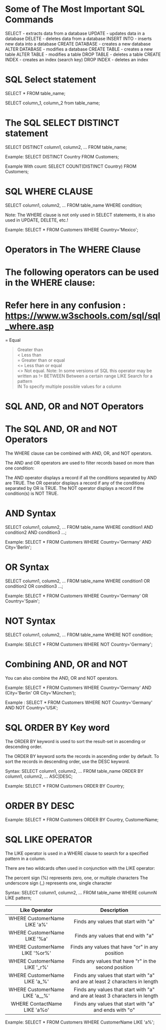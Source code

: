 # Some of The Most Important SQL Commands
SELECT - extracts data from a database
UPDATE - updates data in a database
DELETE - deletes data from a database
INSERT INTO - inserts new data into a database
CREATE DATABASE - creates a new database
ALTER DATABASE - modifies a database
CREATE TABLE - creates a new table
ALTER TABLE - modifies a table
DROP TABLE - deletes a table
CREATE INDEX - creates an index (search key)
DROP INDEX - deletes an index

# SQL Select statement

SELECT * FROM table_name;

SELECT column_1, column_2 from table_name;

# The SQL SELECT DISTINCT statement

SELECT DISTINCT column1, column2, ...
FROM table_name;

Example: SELECT DISTINCT Country FROM Customers;

Example With count: SELECT COUNT(DISTINCT Country) FROM Customers;

# SQL WHERE CLAUSE

SELECT column1, column2, ...
FROM table_name
WHERE condition;

Note: The WHERE clause is not only used in SELECT statements, it is also used in UPDATE, DELETE, etc.!

Example: SELECT * FROM Customers
WHERE Country='Mexico';

# Operators in The WHERE Clause
# The following operators can be used in the WHERE clause:

# Refer here in any confusion : https://www.w3schools.com/sql/sql_where.asp
=	Equal	
>	Greater than	
<	Less than	
>=	Greater than or equal	
<=	Less than or equal	
<>	Not equal. Note: In some versions of SQL this operator may be written as !=	
BETWEEN	Between a certain range	
LIKE	Search for a pattern	
IN	To specify multiple possible values for a column

# SQL AND, OR and NOT Operators

# The SQL AND, OR and NOT Operators
The WHERE clause can be combined with AND, OR, and NOT operators.

The AND and OR operators are used to filter records based on more than one condition:

The AND operator displays a record if all the conditions separated by AND are TRUE.
The OR operator displays a record if any of the conditions separated by OR is TRUE.
The NOT operator displays a record if the condition(s) is NOT TRUE.

# AND Syntax

SELECT column1, column2, ...
FROM table_name
WHERE condition1 AND condition2 AND condition3 ...;

Example: SELECT * FROM Customers
WHERE Country='Germany' AND City='Berlin';

# OR Syntax

SELECT column1, column2, ...
FROM table_name
WHERE condition1 OR condition2 OR condition3 ...;

Example: SELECT * FROM Customers
WHERE Country='Germany' OR Country='Spain';

# NOT Syntax

SELECT column1, column2, ...
FROM table_name
WHERE NOT condition;

Example: SELECT * FROM Customers
WHERE NOT Country='Germany';

# Combining AND, OR and NOT

You can also combine the AND, OR and NOT operators.

Example: SELECT * FROM Customers
WHERE Country='Germany' AND (City='Berlin' OR City='München');

Example : SELECT * FROM Customers
WHERE NOT Country='Germany' AND NOT Country='USA';

# SQL ORDER BY Key word

The ORDER BY keyword is used to sort the result-set in ascending or descending order.

The ORDER BY keyword sorts the records in ascending order by default. To sort the records in descending order, use the DESC keyword.

Syntax: SELECT column1, column2, ...
FROM table_name
ORDER BY column1, column2, ... ASC|DESC;

Example: SELECT * FROM Customers
ORDER BY Country;

# ORDER BY DESC

Example: SELECT * FROM Customers ORDER  BY Country, CustomerName;

# SQL LIKE OPERATOR

The LIKE operator is used in a WHERE clause to search for a specified pattern in a column.

There are two wildcards often used in conjunction with the LIKE operator:

 The percent sign (%) represents zero, one, or multiple characters
 The underscore sign (_) represents one, single character

Syntax: SELECT column1, column2, ...
FROM table_name
WHERE columnN LIKE pattern;




| Like Operator                 | Description                                                                  | 
|:-----------------------------:|:----------------------------------------------------------------------------:| 
|WHERE CustomerName LIKE 'a%'   |Finds any values that start with "a"                                          | 
|WHERE CustomerName LIKE '%a'   |Finds any values that end with "a"                                            | 
|WHERE CustomerName LIKE '%or%' |Finds any values that have "or" in any position                               |
|WHERE CustomerName LIKE '_r%'  |Finds any values that have "r" in the second position                         | 
|WHERE CustomerName LIKE 'a_%'  |Finds any values that start with "a" and are at least 2 characters in length  | 
|WHERE CustomerName LIKE 'a__%' |Finds any values that start with "a" and are at least 3 characters in length  |
|WHERE ContactName LIKE 'a%o'   |Finds any values that start with "a" and ends with "o"                        |


Example: SELECT * FROM Customers
WHERE CustomerName LIKE 'a%';





